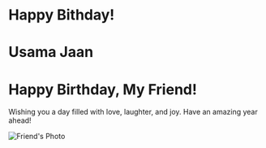 # Happy Bithday!
# Usama Jaan

<!DOCTYPE html>
<html lang="en">
<head>
    <meta charset="UTF-8">
    <meta name="viewport" content="width=device-width, initial-scale=1.0">
    <title>Happy Birthday, Friend!</title>
    <link rel="stylesheet" href="styles.css">
</head>
<body>
    <div class="container">
        <h1 class="greeting">Happy Birthday, My Friend!</h1>
        <p class="message">Wishing you a day filled with love, laughter, and joy. Have an amazing year ahead!</p>
        <img class="friend-photo" src="friend-photo.jpg" alt="Friend's Photo">
    </div>
</body>
</html>

